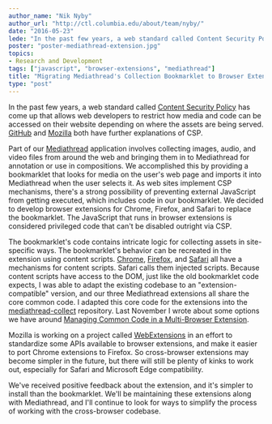 ```yaml
---
author_name: "Nik Nyby"
author_url: "http://ctl.columbia.edu/about/team/nyby/"
date: "2016-05-23"
lede: "In the past few years, a web standard called Content Security Policy has come up that allows web developers to restrict how media and code can be accessed on their website depending on where the assets are being served. GitHub and Mozilla both have further explanations of CSP."
poster: "poster-mediathread-extension.jpg"
topics: 
- Research and Development
tags: ["javascript", "browser-extensions", "mediathread"]
title: "Migrating Mediathread's Collection Bookmarklet to Browser Extensions"
type: "post"
---
```


In the past few years, a web standard called
[Content Security Policy](https://en.wikipedia.org/wiki/Content_Security_Policy)
has come up that allows web developers to restrict how media and code
can be accessed on their website depending on where the assets are
being served.
[GitHub](https://github.com/blog/1477-content-security-policy) and
[Mozilla](https://bugzilla.mozilla.org/show_bug.cgi?id=866522) both
have further explanations of CSP.

Part of our [Mediathread](http://mediathread.info/) application
involves collecting images, audio, and video files from around the web
and bringing them in to Mediathread for annotation or use in
compositions. We accomplished this by providing a bookmarklet that
looks for media on the user's web page and imports it into Mediathread
when the user selects it. As web sites implement CSP mechanisms,
there's a strong possibility of preventing external JavaScript from
getting executed, which includes code in our bookmarklet.  We decided
to develop browser extensions for Chrome, Firefox, and Safari to
replace the bookmarklet. The JavaScript that runs in browser
extensions is considered privileged code that can't be disabled
outright via CSP.

The bookmarklet's code contains intricate logic for collecting
assets in site-specific ways. The bookmarklet's behavior can be
recreated in the extension using content
scripts. [Chrome](https://developer.chrome.com/extensions/content_scripts),
[Firefox](https://developer.mozilla.org/en-US/Add-ons/SDK/Guides/Content_Scripts),
and
[Safari](https://developer.apple.com/library/safari/documentation/Tools/Conceptual/SafariExtensionGuide/InjectingScripts/InjectingScripts.html)
all have a mechanisms for content scripts. Safari calls them injected
scripts. Because content scripts have access to the DOM, just like the
old bookmarklet code expects, I was able to adapt the existing
codebase to an "extension-compatible" version, and our three Mediathread
extensions all share the core common code. I adapted this core code
for the extensions into the
[mediathread-collect](https://github.com/ccnmtl/mediathread-collect)
repository. Last November I wrote about some options we have around
[Managing Common Code in a Multi-Browser Extension](http://www.columbia.edu/~njn2118/journal/2015/11/13.html).

Mozilla is working on a project called
[WebExtensions](https://developer.mozilla.org/en-US/Add-ons/WebExtensions)
in an effort to standardize some APIs available to browser extensions,
and make it easier to port Chrome extensions to Firefox. So
cross-browser extensions may become simpler in the future, but there
will still be plenty of kinks to work out, especially for Safari and
Microsoft Edge compatibility.

We've received positive feedback about the extension, and it's simpler
to install than the bookmarklet. We'll be maintaining these extensions
along with Mediathread, and I'll continue to look for ways to simplify
the process of working with the cross-browser codebase.

